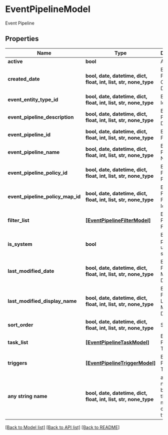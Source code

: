# EventPipelineModel

Event Pipeline

## Properties
Name | Type | Description | Notes
------------ | ------------- | ------------- | -------------
**active** | **bool** | Active | [optional] 
**created_date** | **bool, date, datetime, dict, float, int, list, str, none_type** | Event Pipeline Created Date | [optional] 
**event_entity_type_id** | **bool, date, datetime, dict, float, int, list, str, none_type** | Entity Type Id | [optional] 
**event_pipeline_description** | **bool, date, datetime, dict, float, int, list, str, none_type** | Event Pipeline Description | [optional] 
**event_pipeline_id** | **bool, date, datetime, dict, float, int, list, str, none_type** | Event Pipeline Id | [optional] 
**event_pipeline_name** | **bool, date, datetime, dict, float, int, list, str, none_type** | Event Pipeline Name | [optional] 
**event_pipeline_policy_id** | **bool, date, datetime, dict, float, int, list, str, none_type** | Event Pipeline Policy Id | [optional] 
**event_pipeline_policy_map_id** | **bool, date, datetime, dict, float, int, list, str, none_type** | Event Pipeline Policy Map Id | [optional] 
**filter_list** | [**[EventPipelineFilterModel]**](EventPipelineFilterModel.md) | Event Pipeline Filters | [optional] 
**is_system** | **bool** | Event pipeline used by the system | [optional] 
**last_modified_date** | **bool, date, datetime, dict, float, int, list, str, none_type** | Event Pipeline Modified Date | [optional] 
**last_modified_display_name** | **bool, date, datetime, dict, float, int, list, str, none_type** | Event Pipeline Last Modified Date | [optional] 
**sort_order** | **bool, date, datetime, dict, float, int, list, str, none_type** | Sort Order | [optional] 
**task_list** | [**[EventPipelineTaskModel]**](EventPipelineTaskModel.md) | Event Pipeline Tasks | [optional] 
**triggers** | [**[EventPipelineTriggerModel]**](EventPipelineTriggerModel.md) | Event Pipeline Triggers | [optional] 
**any string name** | **bool, date, datetime, dict, float, int, list, str, none_type** | any string name can be used but the value must be the correct type | [optional]

[[Back to Model list]](../README.md#documentation-for-models) [[Back to API list]](../README.md#documentation-for-api-endpoints) [[Back to README]](../README.md)


